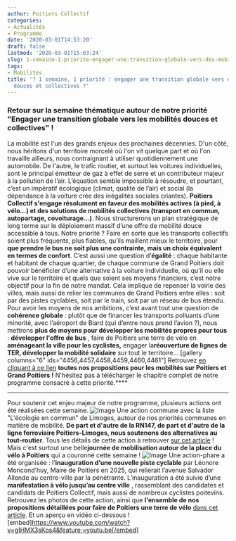 ```yaml
---
author: Poitiers Collectif
categories:
- Actualités
- Programme
date: '2020-03-01T14:53:20'
draft: false
lastmod: '2020-03-01T15:03:24'
slug: 1-semaine-1-priorite-engager-une-transition-globale-vers-des-mobilites-douces-et-collectives
tags:
- Mobilités
title: '? 1 semaine, 1 priorité : engager une transition globale vers des mobilités
  douces et collectives ?'
---
```


### **Retour sur la semaine thématique autour de notre priorité "Engager une transition globale vers les mobilités douces et collectives" !**

La mobilité est l'un des grands enjeux des prochaines décennies. D'un côté, nous héritons d'un territoire morcelé où l'on vit quelque part et où l'on travaille ailleurs, nous contraignant à utiliser quotidiennement une automobile. De l'autre, le trafic routier, et surtout les voitures individuelles, sont le principal émetteur de gaz à effet de serre et un contributeur majeur à la pollution de l’air. L’équation semble impossible à résoudre, et pourtant, c’est un impératif écologique (climat, qualité de l’air) et social (la dépendance à la voiture crée des inégalités sociales criantes). **Poitiers Collectif s'engage résolument en faveur des mobilités actives (à pied, à vélo…) et des solutions de mobilités collectives (transport en commun, autopartage, covoiturage…)**. Nous structurerons un plan stratégique de long terme sur le déploiement massif d’une offre de mobilité douce accessible à tous. Notre priorité ? Faire en sorte que les transports collectifs soient plus fréquents, plus fiables, qu’ils maillent mieux le territoire, pour **que prendre le bus ne soit plus une contrainte, mais un choix équivalent en termes de confort**. C’est aussi une question d’**égalité** : chaque habitante et habitant de chaque quartier, de chaque commune de Grand Poitiers doit pouvoir bénéficier d’une alternative à la voiture individuelle, où qu'il ou elle vive sur le territoire et quels que soient ses moyens financiers, c’est notre objectif pour la fin de notre mandat. Cela implique de repenser la voirie des villes, mais aussi de relier les communes de Grand Poitiers entre elles : soit par des pistes cyclables, soit par le train, soit par un réseau de bus étendu. Pour avoir les moyens de nos ambitions, c’est avant tout une question de **cohérence globale** : plutôt que de financer les transports polluants d’une minorité, avec l’aéroport de Biard (qui d’entre nous prend l’avion ?), nous mettrons **plus de moyens pour développer les mobilités propres pour tous** : **développer l'offre de bus** , faire de Poitiers une terre de vélo en **aménageant la ville pour les cyclistes,** engager la**réouverture de lignes de TER, développer la mobilité solidaire** sur tout le territoire…  [gallery columns="6" ids="4456,4457,4458,4459,4460,4461"]   Retrouvez [en cliquant à ce lien](https://poitierscollectif.fr/le-programme-poitiers-collectif-2020/engager-une-transition-globale-vers-des-mobilites-douces-et-collectives/) **toutes nos propositions pour les mobilités sur Poitiers et Grand Poitiers !** N'hésitez pas à télécharger le chapitre complet de notre programme consacré à cette priorité.****  

* * *

  Pour soutenir cet enjeu majeur de notre programme, plusieurs actions ont été réalisées cette semaine. ![Image](/images/2025/1-semaine-1-priorite-engager-une-transition-globale-vers-des-mobilites-douces-et-collectives-%f0%9f%9a%b2/87469382_497079667896053_4575447515335229440_o.jpg) Une action commune avec la liste "L'écologie en commun" de Limoges, autour de nos priorités communes en matière de mobilité. **De part et d'autre de la RN147, de part et d'autre de la ligne ferroviaire Poitiers-Limoges, nous soutenons des alternatives au tout-routier**. Tous les détails de cette action à retrouver [sur cet article](https://poitierscollectif.fr/mobilites-nos-solutions-communes-de-poitiers-a-limoges/) !   Mais c'est surtout une belle**journée de mobilisation autour de la place du vélo à Poitiers** qui a couronné cette semaine ! ![Image](/images/2025/1-semaine-1-priorite-engager-une-transition-globale-vers-des-mobilites-douces-et-collectives-%f0%9f%9a%b2/Vélo-2.jpeg)   Une action-phare a été organisée : l’**inauguration d’une nouvelle piste cyclable** par Léonore Moncond’huy, Maire de Poitiers en 2025, qui relierait l’avenue Salvador Allende au centre-ville par la pénétrante. L’inauguration a été suivie d’une **manifestation à vélo jusqu’au centre ville** , rassemblant des candidates et candidats de Poitiers Collectif, mais aussi de nombreux cyclistes poitevins. Retrouvez les photos de cette action, ainsi que **l'ensemble de nos propositions détaillées pour faire de Poitiers une terre de vélo** [dans cet article](https://poitierscollectif.fr/faisons-de-poitiers-une-terre-de-velo/). Et un aperçu en vidéo ci-dessous ! [embed]https://www.youtube.com/watch?v=gIHMX3sKos4&feature;=youtu.be[/embed]
